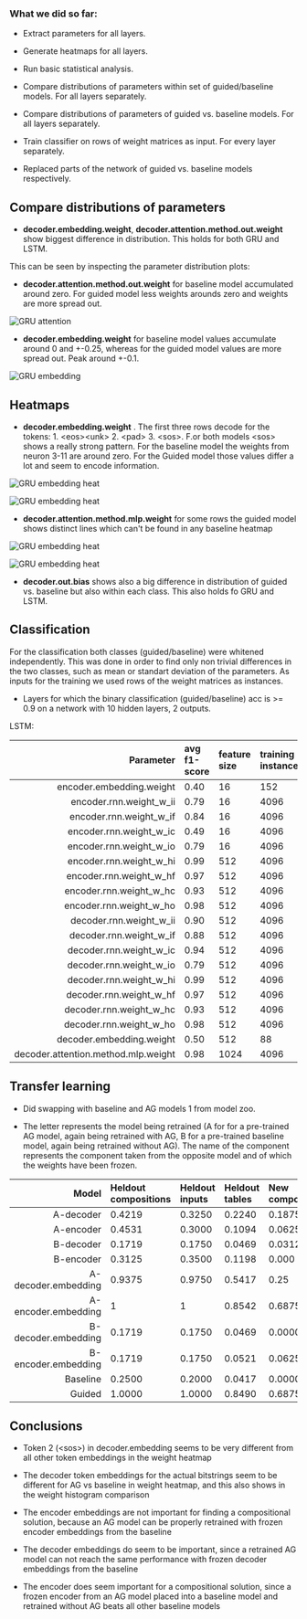 ### What we did so far:

- Extract parameters for all layers.

- Generate heatmaps for all layers.

- Run basic statistical analysis.

- Compare distributions of parameters within set of guided/baseline models. For all layers separately.

- Compare distributions of parameters of guided vs. baseline models. For all layers separately.

- Train classifier on rows of weight matrices as input. For every layer separately.

- Replaced parts of the network of guided vs. baseline models respectively.

 


Compare distributions of parameters
-

- **decoder.embedding.weight**, **decoder.attention.method.out.weight** show biggest difference in distribution. This holds for both GRU and LSTM.

This can be seen by inspecting the parameter distribution plots:

- **decoder.attention.method.out.weight** for baseline model accumulated around zero. For guided model less weights arounds zero and weights are more spread out.

![GRU attention](images/distribution/hist\_Baseline\_GRU\_decoder.attention.method.out.weight.png)

- **decoder.embedding.weight** for baseline model values accumulate around 0 and +-0.25, whereas for the guided model values are more spread out. Peak around +-0.1.

![GRU embedding](images/distribution/hist\_Baseline\_GRU\_decoder.embedding.weight.png)

Heatmaps
-

- **decoder.embedding.weight** . The first three rows decode for the tokens: 1. \<eos\>\<unk\> 2. \<pad\> 3. \<sos\>. F.or both models \<sos\> shows a really strong pattern. For the baseline model the weights from neuron 3-11 are around zero. For the Guided model those values differ a lot and seem to encode information.

![GRU embedding heat](images/heatmap/Guided\_GRU\_3\_decoder.embedding.weight.png)

![GRU embedding heat](images/heatmap/Baseline\_GRU\_3\_decoder.embedding.weight.png)



- **decoder.attention.method.mlp.weight** for some rows the guided model shows distinct lines which can't be found in any baseline heatmap

![GRU embedding heat](images/heatmap/Guided\_LSTM\_4\_decoder.attention.method.mlp.weight.png)


![GRU embedding heat](images/heatmap/Baseline\_LSTM\_4\_decoder.attention.method.mlp.weight.png)


- **decoder.out.bias** shows also a big difference in distribution of guided vs. baseline but also within each class. This also holds fo GRU and LSTM.



Classification
-

For the classification both classes (guided/baseline) were whitened independently. This was done in order to find only non trivial differences in the two classes, such as mean or standart deviation of the parameters. As inputs for the training we used rows of the weight matrices as instances.

- Layers for which the binary classification (guided/baseline) acc is \>= 0.9 on a network with 10 hidden layers, 2 outputs.

LSTM:




| Parameter | avg f1-score | feature size | training instances|
| ---:|:----------------- |:---------------- |:------------------------ | 
|encoder.embedding.weight |0.40 | 16 | 152 | 
| encoder.rnn.weight\_w\_ii | 0.79 | 16 | 4096 | 
| encoder.rnn.weight\_w\_if | 0.84 | 16 |4096 |  
| encoder.rnn.weight\_w\_ic | 0.49 | 16 |4096 |  
|encoder.rnn.weight\_w\_io | 0.79 | 16 |4096 |  
|encoder.rnn.weight\_w\_hi | 0.99| 512 |4096 |  
|encoder.rnn.weight\_w\_hf | 0.97| 512 |4096 |  
|encoder.rnn.weight\_w\_hc | 0.93| 512 |4096 |  
|encoder.rnn.weight\_w\_ho | 0.98| 512 |4096 |  
| decoder.rnn.weight\_w\_ii | 0.90 | 512 | 4096 | 
| decoder.rnn.weight\_w\_if | 0.88 | 512 |4096 |  
| decoder.rnn.weight\_w\_ic | 0.94 | 512 |4096 |  
|decoder.rnn.weight\_w\_io | 0.79 | 512 |4096 |  
|decoder.rnn.weight\_w\_hi | 0.99| 512 |4096 |  
|decoder.rnn.weight\_w\_hf | 0.97| 512 |4096 |  
|decoder.rnn.weight\_w\_hc | 0.93| 512 |4096 |  
|decoder.rnn.weight\_w\_ho | 0.98| 512 |4096 |  
|decoder.embedding.weight | 0.50 |512 |88 | 
|decoder.attention.method.mlp.weight | 0.98 | 1024 | 4096 |  






Transfer learning
-


- Did swapping with baseline and AG models 1 from model zoo.

- The letter represents the model being retrained (A for for a pre-trained AG model, again being retrained with AG, B for a pre-trained baseline model, again being retrained without AG). The name of the component represents the component taken from the opposite model and of which the weights have been frozen.




| Model | Heldout compositions | Heldout inputs | Heldout tables | New compositions |
| ---:| :------------------- |:-------------- |:-------------- |:---------------- |
|  A-decoder| 0.4219 | 0.3250 | 0.2240 | 0.1875 |
| A-encoder | 0.4531 | 0.3000 | 0.1094 | 0.0625 |
| B-decoder | 0.1719 | 0.1750 | 0.0469 | 0.0312 |
| B-encoder | 0.3125 | 0.3500 | 0.1198 | 0.000 |
|A-decoder.embedding | 0.9375 | 0.9750 | 0.5417 | 0.25|
|A-encoder.embedding | 1 | 1 | 0.8542 | 0.6875|
| B-decoder.embedding |0.1719|0.1750|0.0469|0.0000 |
| B-encoder.embedding | 	0.1719	| 0.1750 | 0.0521 | 0.0625 |
| Baseline | 0.2500 |	0.2000	| 0.0417 |	0.0000|
| Guided | 1.0000|1.0000 |	0.8490|	0.6875|


Conclusions
-

- Token 2 (\<sos\>) in decoder.embedding seems to be very different from all other token embeddings in the weight heatmap

- The decoder token embeddings for the actual bitstrings seem to be different for AG vs baseline in weight heatmap, and this also shows in the weight histogram comparison 

- The encoder embeddings are not important for finding a compositional solution, because an AG model can be properly retrained with frozen encoder embeddings from the baseline

- The decoder embeddings do seem to be important, since a retrained AG model can not reach the same performance with frozen decoder embeddings from the baseline 

- The encoder does seem important for a compositional solution, since a frozen encoder from an AG model placed into a baseline model and retrained without AG beats all other baseline models




